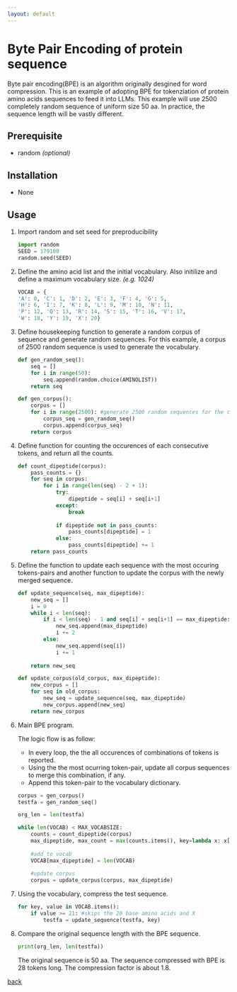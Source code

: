 ```yaml
---
layout: default
---
```


# Byte Pair Encoding of protein sequence

Byte pair encoding(BPE) is an algorithm originally desgined for word compression. This is an example of adopting BPE for tokenziation of protein amino acids sequences to feed it into LLMs. This example will use 2500 completely random sequence of uniform size 50 aa. In practice, the sequence length will be vastly different.

## Prerequisite

* random *(optional)*

## Installation

* None

## Usage

1. Import random and set seed for preproducibility

    ```python
    import random
    SEED = 179180
    random.seed(SEED)
    ```

2. Define the amino acid list and the initial vocabulary. Also initilize and define a maximum vocabulary size. *(e.g. 1024)*

    ```python
    VOCAB = {
    'A': 0, 'C': 1, 'D': 2, 'E': 3, 'F': 4, 'G': 5,
    'H': 6, 'I': 7, 'K': 8, 'L': 9, 'M': 10, 'N': 11,
    'P': 12, 'Q': 13, 'R': 14, 'S': 15, 'T': 16, 'V': 17,
    'W': 18, 'Y': 19, 'X': 20} 

    ```

3. Define housekeeping function to generate a random corpus of sequence and generate random sequences. For this example, a corpus of 2500 random sequence is used to generate the vocabulary.

    ```python
    def gen_random_seq():
        seq = []
        for i in range(50):
            seq.append(random.choice(AMINOLIST))
        return seq

    def gen_corpus(): 
        corpus = []
        for i in range(2500): #generate 2500 random sequences for the corpus
            corpus_seq = gen_random_seq()
            corpus.append(corpus_seq)
        return corpus
    ```

4. Define function for counting the occurences of each consecutive tokens, and return all the counts. 

    ```python
    def count_dipeptide(corpus):
        pass_counts = {}
        for seq in corpus:
            for i in range(len(seq) - 2 + 1):
                try:
                    dipeptide = seq[i] + seq[i+1]
                except:
                    break
                
                if dipeptide not in pass_counts:
                    pass_counts[dipeptide] = 1
                else:
                    pass_counts[dipeptide] += 1
        return pass_counts
    ```
5. Define the function to update each sequence with the most occuring tokens-pairs and another function to update the corpus with the newly merged sequence.

    ```python
    def update_sequence(seq, max_dipeptide):
        new_seq = []
        i = 0
        while i < len(seq):
            if i < len(seq) - 1 and seq[i] + seq[i+1] == max_dipeptide:
                new_seq.append(max_dipeptide)
                i += 2
            else:
                new_seq.append(seq[i])
                i += 1
                    
        return new_seq

    def update_corpus(old_corpus, max_dipeptide):
        new_corpus = []
        for seq in old_corpus:
            new_seq = update_sequence(seq, max_dipeptide)
            new_corpus.append(new_seq)
        return new_corpus
    ```
6. Main BPE program.

    The logic flow is as follow:
    * In every loop, the the all occurences of combinations of tokens is reported.
    * Using the the most ocurring token-pair, update all corpus sequences to merge this combination, if any.
    * Append this token-pair to the vocabulary dictionary.
    
    ```python
    corpus = gen_corpus()
    testfa = gen_random_seq()
    
    org_len = len(testfa)

    while len(VOCAB) < MAX_VOCABSIZE:
        counts = count_dipeptide(corpus)
        max_dipeptide, max_count = max(counts.items(), key=lambda x: x[1])
        
        #add to vocab
        VOCAB[max_dipeptide] = len(VOCAB)
        
        #update corpus
        corpus = update_corpus(corpus, max_dipeptide)
    ```

7. Using the vocabulary, compress the test sequence.

    ```python
    for key, value in VOCAB.items():
        if value >= 21: #skips the 20 base amino acids and X
            testfa = update_sequence(testfa, key)
    ```

8. Compare the original sequence length with the BPE sequence.

    ```python
    print(org_len, len(testfa))
    ```

    The original sequence is 50 aa. The sequence compressed with BPE is 28 tokens long. The compression factor is about 1.8.
    
[back](../)


